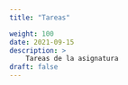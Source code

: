```yaml
---
title: "Tareas"

weight: 100
date: 2021-09-15
description: >
    Tareas de la asignatura
draft: false
--- 
```


